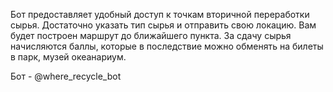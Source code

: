 Бот предоставляет удобный доступ к точкам вторичной переработки сырья. Достаточно указать тип сырья и отправить свою локацию. Вам будет построен маршрут до ближайшего пункта. За сдачу сырья начисляются баллы, которые в последствие можно обменять на билеты в парк, музей океанариум.

Бот - @where_recycle_bot
